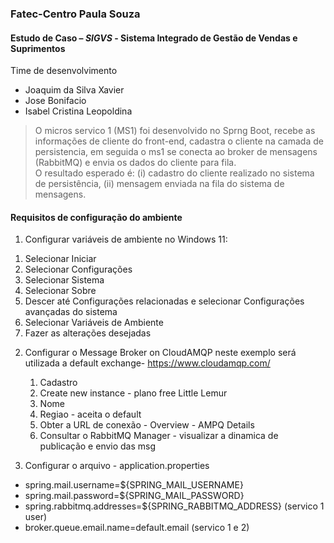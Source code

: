 ### Fatec-Centro Paula Souza
#### Estudo de Caso – _SIGVS_ - Sistema Integrado de Gestão de Vendas e Suprimentos
Time de desenvolvimento
- Joaquim da Silva Xavier
- Jose Bonifacio
- Isabel Cristina Leopoldina 
> O micros servico 1 (MS1) foi desenvolvido no Sprng Boot, recebe as informações de cliente do front-end, cadastra o cliente na camada de persistencia, em seguida o ms1 se conecta ao broker de mensagens (RabbitMQ) e envia os dados do cliente para fila.  
O resultado esperado é: (i) cadastro do cliente realizado no sistema de persistência, (ii) mensagem enviada na fila do sistema de mensagens.

#### Requisitos de configuração do ambiente
1) Configurar variáveis de ambiente no Windows 11:
1.	Selecionar Iniciar
2.	Selecionar Configurações
3.	Selecionar Sistema
4.	Selecionar Sobre
5.	Descer até Configurações relacionadas e selecionar Configurações avançadas do sistema
6.	Selecionar Variáveis de Ambiente
7.	Fazer as alterações desejadas
2) Configurar o Message Broker on CloudAMQP neste exemplo será utilizada a default exchange- https://www.cloudamqp.com/
   1. Cadastro
   2. Create new instance - plano free Little Lemur
   3. Nome
   4. Regiao - aceita o default
   5. Obter a URL de conexão - Overview - AMPQ Details
   6. Consultar o RabbitMQ Manager - visualizar a dinamica de publicação e envio das msg
    
3) Configurar o arquivo - application.properties

- spring.mail.username=${SPRING_MAIL_USERNAME}
- spring.mail.password=${SPRING_MAIL_PASSWORD}
- spring.rabbitmq.addresses=${SPRING_RABBITMQ_ADDRESS}   (servico 1 user)
- broker.queue.email.name=default.email (servico 1 e 2)
